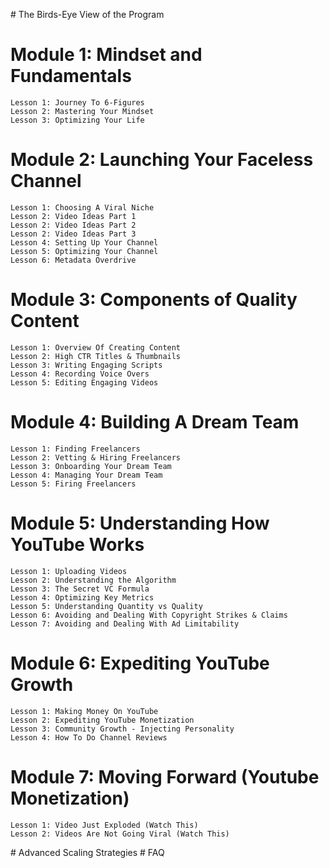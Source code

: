 # The Birds-Eye View of the Program
# Module 1: Mindset and Fundamentals
    Lesson 1: Journey To 6-Figures 
    Lesson 2: Mastering Your Mindset 
    Lesson 3: Optimizing Your Life 
# Module 2: Launching Your Faceless Channel
    Lesson 1: Choosing A Viral Niche 
    Lesson 2: Video Ideas Part 1 
    Lesson 2: Video Ideas Part 2
    Lesson 2: Video Ideas Part 3
    Lesson 4: Setting Up Your Channel
    Lesson 5: Optimizing Your Channel 
    Lesson 6: Metadata Overdrive 
# Module 3: Components of Quality Content
    Lesson 1: Overview Of Creating Content 
    Lesson 2: High CTR Titles & Thumbnails 
    Lesson 3: Writing Engaging Scripts 
    Lesson 4: Recording Voice Overs
    Lesson 5: Editing Engaging Videos 
# Module 4: Building A Dream Team
    Lesson 1: Finding Freelancers 
    Lesson 2: Vetting & Hiring Freelancers 
    Lesson 3: Onboarding Your Dream Team 
    Lesson 4: Managing Your Dream Team 
    Lesson 5: Firing Freelancers 
# Module 5: Understanding How YouTube Works
    Lesson 1: Uploading Videos 
    Lesson 2: Understanding the Algorithm
    Lesson 3: The Secret VC Formula
    Lesson 4: Optimizing Key Metrics
    Lesson 5: Understanding Quantity vs Quality
    Lesson 6: Avoiding and Dealing With Copyright Strikes & Claims
    Lesson 7: Avoiding and Dealing With Ad Limitability
# Module 6: Expediting YouTube Growth
    Lesson 1: Making Money On YouTube
    Lesson 2: Expediting YouTube Monetization
    Lesson 3: Community Growth - Injecting Personality
    Lesson 4: How To Do Channel Reviews
# Module 7: Moving Forward (Youtube Monetization)
    Lesson 1: Video Just Exploded (Watch This) 
    Lesson 2: Videos Are Not Going Viral (Watch This)
# Advanced Scaling Strategies
# FAQ









